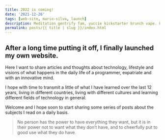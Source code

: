 ```yaml
---
title: 2022 is coming!
date: '2021-12-26'
tags: [web-site, mario-silva, launch]
description: Meditation gentrify fam, yuccie kickstarter brunch vape. Pitchfork freegan biodiesel bicycle rights. Semiotics flexitarian four loko XOXO raw denim chartreuse.
permalink: posts/{{ title | slug }}/index.html
---
```



## After a long time putting it off, I finally launched my own website.

Here I want to share articles and thoughts about technology, lifestyle and visions of what happens in the daily life of a programmer, expatriate and with an innovative mind.

I hope with time to transmit a little of what I have learned over the last 12 years, living in different countries, living with different cultures and learning different fields of technology in general.

Welcome and I hope soon to start sharing some series of posts about the subjects I read on a daily basis.


> No person has the power to have everything they want, but it is in their power not to want what they don’t have, and to cheerfully put to good use what they do have.

